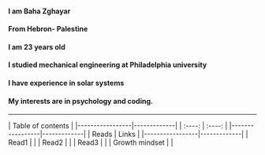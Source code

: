 

#### I am Baha Zghayar
#### From Hebron- Palestine
#### I am 23 years old
#### I studied mechanical engineering at Philadelphia university
#### I have experience in solar systems
#### My interests are in psychology and coding.


 -------------------------------
|         Table of contents     |
|-----------------|-------------|
|      :----:     |    :----:   |
|-----------------|-------------|
|   Reads         |    Links    |
|-----------------|-------------|
|   Read1         |             |
|   Read2         |             |
|   Read3         |             |
| Growth mindset  |             | 
